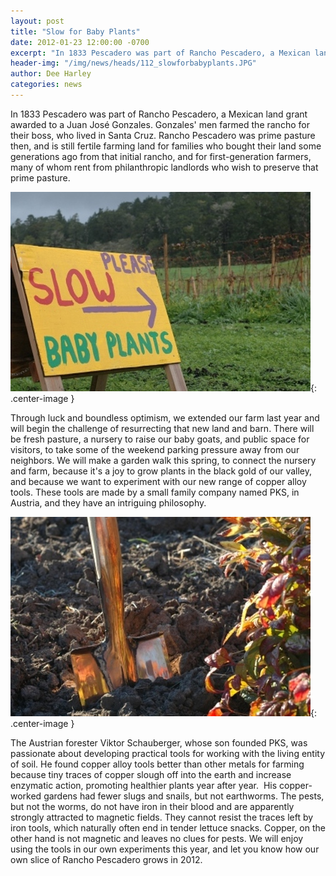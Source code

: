 ```yaml
---
layout: post
title: "Slow for Baby Plants"
date: 2012-01-23 12:00:00 -0700
excerpt: "In 1833 Pescadero was part of Rancho Pescadero, a Mexican land grant awarded to a Juan José Gonzales. ..."
header-img: "/img/news/heads/112_slowforbabyplants.JPG"
author: Dee Harley
categories: news
---
```

In 1833 Pescadero was part of Rancho Pescadero, a Mexican land grant
awarded to a Juan José Gonzales. Gonzales' men farmed the rancho for
their boss, who lived in Santa Cruz. Rancho Pescadero was prime
pasture then, and is still fertile farming land for families who
bought their land some generations ago from that initial rancho, and
for first-generation farmers, many of whom rent from philanthropic
landlords who wish to preserve that prime pasture.

![image](/img/news/112_slowforbabyplants.JPG){: .center-image }

Through luck and boundless optimism, we extended our farm last year
and will begin the challenge of resurrecting that new land and barn.
There will be fresh pasture, a nursery to raise our baby goats, and
public space for visitors, to take some of the weekend parking
pressure away from our neighbors. We will make a garden walk this
spring, to connect the nursery and farm, because it's a joy to grow
plants in the black gold of our valley, and because we want to
experiment with our new range of copper alloy tools. These tools are
made by a small family company named PKS, in Austria, and they have an
intriguing philosophy.

![image](/img/news/112_spadeinsoil.JPG){: .center-image }

The Austrian forester Viktor Schauberger, whose son founded PKS, was
passionate about developing practical tools for working with the
living entity of soil. He found copper alloy tools better than other
metals for farming because tiny traces of copper slough off into the
earth and increase enzymatic action, promoting healthier plants year
after year.  His copper-worked gardens had fewer slugs and snails,
but not earthworms. The pests, but not the worms, do not have iron in
their blood and are apparently strongly attracted to magnetic fields.
They cannot resist the traces left by iron tools, which naturally
often end in tender lettuce snacks. Copper, on the other hand is not
magnetic and leaves no clues for pests. We will enjoy using the tools
in our own experiments this year, and let you know how our own slice
of Rancho Pescadero grows in 2012.

